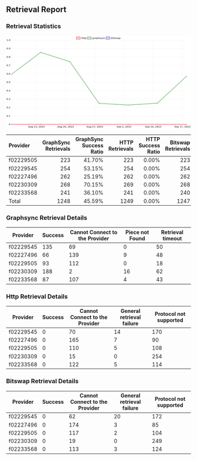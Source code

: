 ## Retrieval Report
### Retrieval Statistics
<img src="https://raw.githubusercontent.com/data-preservation-programs/filplus-checker-assets/main/filecoin-project/filecoin-plus-large-datasets/issues/1806/1695024040101.png"/>

| Provider  | GraphSync Retrievals | GraphSync Success Ratio | HTTP Retrievals | HTTP Success Ratio | Bitswap Retrievals | Bitswap Success Ratio |
| :-------- | -------------------: | ----------------------: | --------------: | -----------------: | -----------------: | --------------------: |
| f02229505 |                  223 |                  41.70% |             223 |              0.00% |                223 |                 0.00% |
| f02229545 |                  254 |                  53.15% |             254 |              0.00% |                254 |                 0.00% |
| f02227496 |                  262 |                  25.19% |             262 |              0.00% |                262 |                 0.00% |
| f02230309 |                  268 |                  70.15% |             269 |              0.00% |                268 |                 0.00% |
| f02233568 |                  241 |                  36.10% |             241 |              0.00% |                240 |                 0.00% |
| Total     |                 1248 |                  45.59% |            1249 |              0.00% |               1247 |                 0.00% |

### Graphsync Retrieval Details
| Provider  | Success | Cannot Connect to the Provider | Piece not Found | Retrieval timeout |
| --------- | ------- | ------------------------------ | --------------- | ----------------- |
| f02229545 | 135     | 69                             | 0               | 50                |
| f02227496 | 66      | 139                            | 9               | 48                |
| f02229505 | 93      | 112                            | 0               | 18                |
| f02230309 | 188     | 2                              | 16              | 62                |
| f02233568 | 87      | 107                            | 4               | 43                |

### Http Retrieval Details
| Provider  | Success | Cannot Connect to the Provider | General retrieval failure | Protocol not supported |
| --------- | ------- | ------------------------------ | ------------------------- | ---------------------- |
| f02229545 | 0       | 70                             | 14                        | 170                    |
| f02227496 | 0       | 165                            | 7                         | 90                     |
| f02229505 | 0       | 110                            | 5                         | 108                    |
| f02230309 | 0       | 15                             | 0                         | 254                    |
| f02233568 | 0       | 122                            | 5                         | 114                    |

### Bitswap Retrieval Details
| Provider  | Success | Cannot Connect to the Provider | General retrieval failure | Protocol not supported |
| --------- | ------- | ------------------------------ | ------------------------- | ---------------------- |
| f02229545 | 0       | 62                             | 20                        | 172                    |
| f02227496 | 0       | 174                            | 3                         | 85                     |
| f02229505 | 0       | 117                            | 2                         | 104                    |
| f02230309 | 0       | 19                             | 0                         | 249                    |
| f02233568 | 0       | 113                            | 3                         | 124                    |
